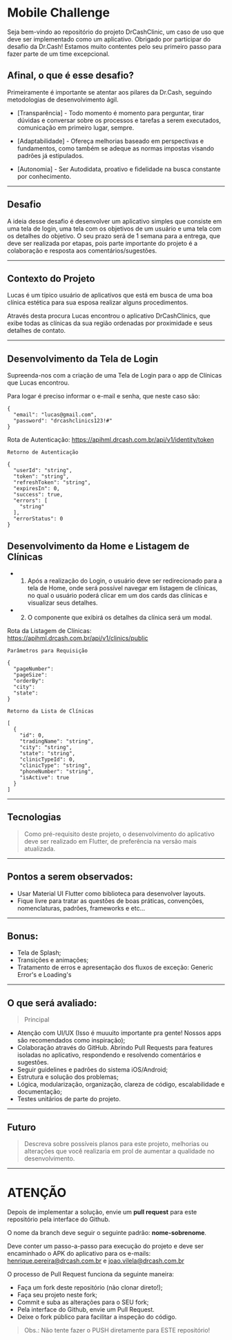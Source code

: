 # Mobile Challenge

Seja bem-vindo ao repositório do projeto DrCashClinic, um caso de uso que deve ser implementado como um aplicativo.
Obrigado por participar do desafio da Dr.Cash! Estamos muito contentes pelo seu primeiro passo para fazer parte de um time excepcional.

## Afinal, o que é esse desafio?

Primeiramente é importante se atentar aos pilares da Dr.Cash, seguindo metodologias de desenvolvimento ágil.

- [Transparência] - Todo momento é momento para perguntar, tirar dúvidas e conversar sobre os processos e tarefas a serem executados, comunicação em primeiro lugar, sempre.

- [Adaptabilidade] - Ofereça melhorias baseado em perspectivas e fundamentos, como também se adeque as normas impostas visando padrões já estipulados.

- [Autonomia] - Ser Autodidata, proativo e fidelidade na busca constante por conhecimento.

---

## Desafio

A ideia desse desafio é desenvolver um aplicativo simples que consiste em uma tela de login, uma tela com os objetivos de um usuário e uma tela com os detalhes do objetivo.
O seu prazo será de 1 semana para a entrega, que deve ser realizada por etapas, pois parte importante do projeto é a colaboração e resposta aos comentários/sugestões.

---

## Contexto do Projeto

Lucas é um típico usuário de aplicativos que está em busca de uma boa clínica estética para sua esposa realizar alguns procedimentos.

Através desta procura Lucas encontrou o aplicativo DrCashClinics, que exibe todas as clínicas da sua região ordenadas por proximidade e seus detalhes de contato.

---

## Desenvolvimento da Tela de Login

Supreenda-nos com a criação de uma Tela de Login para o app de Clínicas que Lucas encontrou.

Para logar é preciso informar o e-mail e senha, que neste caso são:

```
{
  "email": "lucas@gmail.com",
  "password": "drcashclinics123!#"
}
```

Rota de Autenticação: https://apihml.drcash.com.br/api/v1/identity/token


```
Retorno de Autenticação

{
  "userId": "string",
  "token": "string",
  "refreshToken": "string",
  "expiresIn": 0,
  "success": true,
  "errors": [
    "string"
  ],
  "errorStatus": 0
}
```

## Desenvolvimento da Home e Listagem de Clínicas

- 1. Após a realização do Login, o usuário deve ser redirecionado para a tela de Home, onde será possível navegar em listagem de clínicas, no qual o usuário poderá clicar em um dos cards das clínicas e visualizar seus detalhes.
- 2. O componente que exibirá os detalhes da clínica será um modal.

Rota da Listagem de Clínicas: https://apihml.drcash.com.br/api/v1/clinics/public


```
Parâmetros para Requisição

{
  "pageNumber":
  "pageSize":
  "orderBy":
  "city":
  "state":
}
```


```
Retorno da Lista de Clínicas

[
  {
    "id": 0,
    "tradingName": "string",
    "city": "string",
    "state": "string",
    "clinicTypeId": 0,
    "clinicType": "string",
    "phoneNumber": "string",
    "isActive": true
  }
]
```

---

## Tecnologias

> Como pré-requisito deste projeto, o desenvolvimento do aplicativo deve ser realizado em Flutter, de preferência na versão mais atualizada.

---

## Pontos a serem observados:

- Usar Material UI Flutter como biblioteca para desenvolver layouts.
- Fique livre para tratar as questões de boas práticas, convenções, nomenclaturas, padrões, frameworks e etc...

---

## Bonus:
- Tela de Splash;
- Transições e animações;
- Tratamento de erros e apresentação dos fluxos de exceção: Generic Error's e Loading's

---

## O que será avaliado:
> Principal
- Atenção com UI/UX (Isso é muuuito importante pra gente! Nossos apps são recomendados como inspiração);
- Colaboração através do GitHub. Abrindo Pull Requests para features isoladas no aplicativo, respondendo e resolvendo comentários e sugestões.
- Seguir guidelines e padrões do sistema iOS/Android;
- Estrutura e solução dos problemas;
- Lógica, modularização, organização, clareza de código, escalabilidade e documentação;
- Testes unitários de parte do projeto.

---

## Futuro

> Descreva sobre possíveis planos para este projeto, melhorias ou alterações que você realizaria em prol de aumentar a qualidade no desenvolvimento.

---

# **ATENÇÃO**

Depois de implementar a solução, envie um **pull request** para este repositório pela interface do Github.

O nome da branch deve seguir o seguinte padrão: **nome-sobrenome**.

Deve conter um passo-a-passo para execução do projeto e deve ser encaminhado o APK do aplicativo para os e-mails: henrique.pereira@drcash.com.br e joao.vilela@drcash.com.br

O processo de Pull Request funciona da seguinte maneira:

- Faça um fork deste repositório (não clonar direto!);
- Faça seu projeto neste fork;
- Commit e suba as alterações para o SEU fork;
- Pela interface do Github, envie um Pull Request.
- Deixe o fork público para facilitar a inspeção do código.
> Obs.: Não tente fazer o PUSH diretamente para ESTE repositório!

